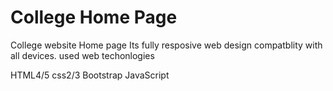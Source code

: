 # College Home Page
College website Home page
Its fully resposive web design compatblity with all devices.
used web techonlogies

HTML4/5
css2/3
Bootstrap
JavaScript

